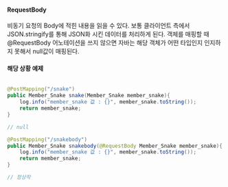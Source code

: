 #### RequestBody

비동기 요청의 Body에 적힌 내용을 읽을 수 있다.
보통 클라이언트 측에서 JSON.stringify를 통해 JSON화 시킨 데이터를 처리하게 된다.
객체를 매핑할 때 @RequestBody 어노테이션을 쓰지 않으면 자바는 해당 객체가 어떤 타입인지 인지하지 못해서 null값이 매핑된다.


#### 해당 상황 예제
```java

@PostMapping("/snake")  
public Member_Snake snake(Member_Snake member_snake){  
    log.info("member_snake 값 : {}", member_snake.toString());  
    return member_snake;  
}

// null

@PostMapping("/snakebody")  
public Member_Snake snakebody(@RequestBody Member_Snake member_snake){  
    log.info("member_snake 값 : {}", member_snake.toString());  
    return member_snake;  
}

// 정상작

```
